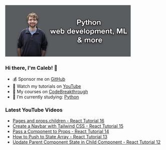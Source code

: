 <img src="github-cover-photo-my-face.jpg" width="400px" />

### Hi there, I'm Caleb! 🍛

- 💰 Sponsor me on [GitHub](https://github.com/sponsors/CalebCurry)
- 🎥 Watch my tutorials on [YouTube](https://www.youtube.com/calebthevideomaker2)
- 📗 My courses on [CodeBreakthrough](https://www.codebreakthrough.com)
- 🤔 I’m currently studying: [Python](https://www.youtube.com/watch?v=s3IvdkCq2_c&t=4254s)

### Latest YouTube Videos
<!-- YOUTUBE:START -->
- [Pages and props.children - React Tutorial 16](https://www.youtube.com/watch?v=PcEANR6qspw)
- [Create a Navbar with Tailwind CSS - React Tutorial 15](https://www.youtube.com/watch?v=2z0R3bb1nJ0)
- [Pass a Component to Props - React Tutorial 14](https://www.youtube.com/watch?v=JnkyFun88bc)
- [How to Push to State Array - React Tutorial 13](https://www.youtube.com/watch?v=ShR5Y4yYklo)
- [Update Parent Component State in Child Component - React Tutorial 12](https://www.youtube.com/watch?v=zW-uSq9Gha8)
<!-- YOUTUBE:END -->
